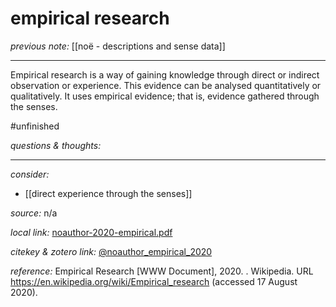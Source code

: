 # empirical research

_previous note:_ [[noë - descriptions and sense data]]

---

Empirical research is a way of gaining knowledge through direct or indirect observation or experience. This evidence can be analysed quantitatively or qualitatively. It uses empirical evidence; that is, evidence gathered through the senses.


#unfinished 


_questions & thoughts:_

--- 

_consider:_

- [[direct experience through the senses]]


_source:_ n/a

_local link:_ [noauthor-2020-empirical.pdf](hook://file/njcLlQOQD?p=c2tlbGxpcy9Eb3dubG9hZHM=&n=noauthor-2020-empirical.pdf)

_citekey & zotero link:_ [@noauthor_empirical_2020](zotero://select/items/1_GZ75QJH8)


_reference:_ Empirical Research [WWW Document], 2020. . Wikipedia. URL <https://en.wikipedia.org/wiki/Empirical_research> (accessed 17 August 2020).

